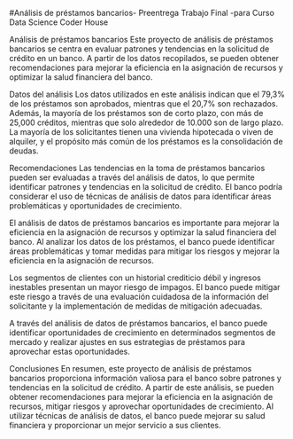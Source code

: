 #Análisis de préstamos bancarios-
Preentrega Trabajo Final -para Curso Data Science Coder House 

Análisis de préstamos bancarios
Este proyecto de análisis de préstamos bancarios se centra en evaluar patrones y tendencias en la solicitud de crédito en un banco. A partir de los datos recopilados, se pueden obtener recomendaciones para mejorar la eficiencia en la asignación de recursos y optimizar la salud financiera del banco.

Datos del análisis
Los datos utilizados en este análisis indican que el 79,3% de los préstamos son aprobados, mientras que el 20,7% son rechazados. Además, la mayoría de los préstamos son de corto plazo, con más de 25,000 créditos, mientras que solo alrededor de 10.000 son de largo plazo. La mayoría de los solicitantes tienen una vivienda hipotecada o viven de alquiler, y el propósito más común de los préstamos es la consolidación de deudas.

Recomendaciones
Las tendencias en la toma de préstamos bancarios pueden ser evaluadas a través del análisis de datos, lo que permite identificar patrones y tendencias en la solicitud de crédito. El banco podría considerar el uso de técnicas de análisis de datos para identificar áreas problemáticas y oportunidades de crecimiento.

El análisis de datos de préstamos bancarios es importante para mejorar la eficiencia en la asignación de recursos y optimizar la salud financiera del banco. Al analizar los datos de los préstamos, el banco puede identificar áreas problemáticas y tomar medidas para mitigar los riesgos y mejorar la eficiencia en la asignación de recursos.

Los segmentos de clientes con un historial crediticio débil y ingresos inestables presentan un mayor riesgo de impagos. El banco puede mitigar este riesgo a través de una evaluación cuidadosa de la información del solicitante y la implementación de medidas de mitigación adecuadas.

A través del análisis de datos de préstamos bancarios, el banco puede identificar oportunidades de crecimiento en determinados segmentos de mercado y realizar ajustes en sus estrategias de préstamos para aprovechar estas oportunidades.

Conclusiones
En resumen, este proyecto de análisis de préstamos bancarios proporciona información valiosa para el banco sobre patrones y tendencias en la solicitud de crédito. A partir de este análisis, se pueden obtener recomendaciones para mejorar la eficiencia en la asignación de recursos, mitigar riesgos y aprovechar oportunidades de crecimiento. Al utilizar técnicas de análisis de datos, el banco puede mejorar su salud financiera y proporcionar un mejor servicio a sus clientes.
